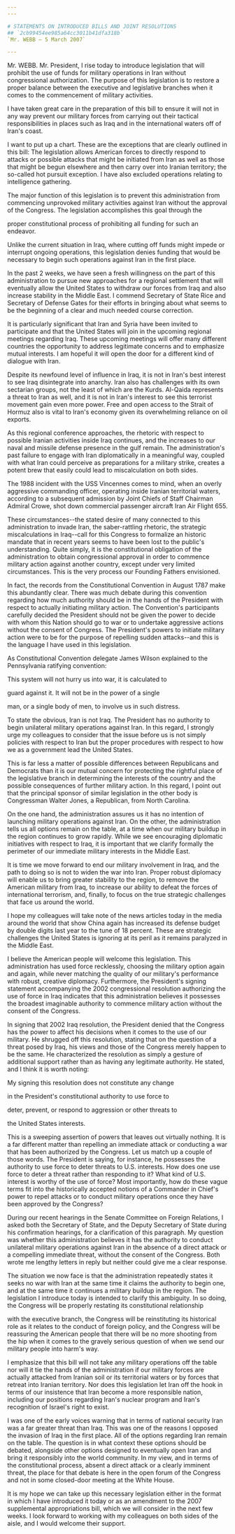 ```yaml
---
---

# STATEMENTS ON INTRODUCED BILLS AND JOINT RESOLUTIONS
## `2cb99454ee985a64cc3011b41dfa318b`
`Mr. WEBB — 5 March 2007`

---
```



Mr. WEBB. Mr. President, I rise today to introduce legislation that 
will prohibit the use of funds for military operations in Iran without 
congressional authorization. The purpose of this legislation is to 
restore a proper balance between the executive and legislative branches 
when it comes to the commencement of military activities.

I have taken great care in the preparation of this bill to ensure it 
will not in any way prevent our military forces from carrying out their 
tactical responsibilities in places such as Iraq and in the 
international waters off of Iran's coast.

I want to put up a chart. These are the exceptions that are clearly 
outlined in this bill: The legislation allows American forces to 
directly respond to attacks or possible attacks that might be initiated 
from Iran as well as those that might be begun elsewhere and then carry 
over into Iranian territory; the so-called hot pursuit exception. I 
have also excluded operations relating to intelligence gathering.

The major function of this legislation is to prevent this 
administration from commencing unprovoked military activities against 
Iran without the approval of the Congress. The legislation accomplishes 
this goal through the


proper constitutional process of prohibiting all funding for such an 
endeavor.

Unlike the current situation in Iraq, where cutting off funds might 
impede or interrupt ongoing operations, this legislation denies funding 
that would be necessary to begin such operations against Iran in the 
first place.

In the past 2 weeks, we have seen a fresh willingness on the part of 
this administration to pursue new approaches for a regional settlement 
that will eventually allow the United States to withdraw our forces 
from Iraq and also increase stability in the Middle East. I commend 
Secretary of State Rice and Secretary of Defense Gates for their 
efforts in bringing about what seems to be the beginning of a clear and 
much needed course correction.

It is particularly significant that Iran and Syria have been invited 
to participate and that the United States will join in the upcoming 
regional meetings regarding Iraq. These upcoming meetings will offer 
many different countries the opportunity to address legitimate concerns 
and to emphasize mutual interests. I am hopeful it will open the door 
for a different kind of dialogue with Iran.

Despite its newfound level of influence in Iraq, it is not in Iran's 
best interest to see Iraq disintegrate into anarchy. Iran also has 
challenges with its own sectarian groups, not the least of which are 
the Kurds. Al-Qaida represents a threat to Iran as well, and it is not 
in Iran's interest to see this terrorist movement gain even more power. 
Free and open access to the Strait of Hormuz also is vital to Iran's 
economy given its overwhelming reliance on oil exports.

As this regional conference approaches, the rhetoric with respect to 
possible Iranian activities inside Iraq continues, and the increases to 
our naval and missile defense presence in the gulf remain. The 
administration's past failure to engage with Iran diplomatically in a 
meaningful way, coupled with what Iran could perceive as preparations 
for a military strike, creates a potent brew that easily could lead to 
miscalculation on both sides.

The 1988 incident with the USS Vincennes comes to mind, when an 
overly aggressive commanding officer, operating inside Iranian 
territorial waters, according to a subsequent admission by Joint Chiefs 
of Staff Chairman Admiral Crowe, shot down commercial passenger 
aircraft Iran Air Flight 655.

These circumstances--the stated desire of many connected to this 
administration to invade Iran, the saber-rattling rhetoric, the 
strategic miscalculations in Iraq--call for this Congress to formalize 
an historic mandate that in recent years seems to have been lost to the 
public's understanding. Quite simply, it is the constitutional 
obligation of the administration to obtain congressional approval in 
order to commence military action against another country, except under 
very limited circumstances. This is the very process our Founding 
Fathers envisioned.

In fact, the records from the Constitutional Convention in August 
1787 make this abundantly clear. There was much debate during this 
convention regarding how much authority should be in the hands of the 
President with respect to actually initiating military action. The 
Convention's participants carefully decided the President should not be 
given the power to decide with whom this Nation should go to war or to 
undertake aggressive actions without the consent of Congress. The 
President's powers to initiate military action were to be for the 
purpose of repelling sudden attacks--and this is the language I have 
used in this legislation.

As Constitutional Convention delegate James Wilson explained to the 
Pennsylvania ratifying convention:




 This system will not hurry us into war, it is calculated to 


 guard against it. It will not be in the power of a single 


 man, or a single body of men, to involve us in such distress.


To state the obvious, Iran is not Iraq. The President has no 
authority to begin unilateral military operations against Iran. In this 
regard, I strongly urge my colleagues to consider that the issue before 
us is not simply policies with respect to Iran but the proper 
procedures with respect to how we as a government lead the United 
States.

This is far less a matter of possible differences between Republicans 
and Democrats than it is our mutual concern for protecting the rightful 
place of the legislative branch in determining the interests of the 
country and the possible consequences of further military action. In 
this regard, I point out that the principal sponsor of similar 
legislation in the other body is Congressman Walter Jones, a 
Republican, from North Carolina.

On the one hand, the administration assures us it has no intention of 
launching military operations against Iran. On the other, the 
administration tells us all options remain on the table, at a time when 
our military buildup in the region continues to grow rapidly. While we 
see encouraging diplomatic initiatives with respect to Iraq, it is 
important that we clarify formally the perimeter of our immediate 
military interests in the Middle East.

It is time we move forward to end our military involvement in Iraq, 
and the path to doing so is not to widen the war into Iran. Proper 
robust diplomacy will enable us to bring greater stability to the 
region, to remove the American military from Iraq, to increase our 
ability to defeat the forces of international terrorism, and, finally, 
to focus on the true strategic challenges that face us around the 
world.


I hope my colleagues will take note of the news articles today in the 
media around the world that show China again has increased its defense 
budget by double digits last year to the tune of 18 percent. These are 
strategic challenges the United States is ignoring at its peril as it 
remains paralyzed in the Middle East.

I believe the American people will welcome this legislation. This 
administration has used force recklessly, choosing the military option 
again and again, while never matching the quality of our military's 
performance with robust, creative diplomacy. Furthermore, the 
President's signing statement accompanying the 2002 congressional 
resolution authorizing the use of force in Iraq indicates that this 
administration believes it possesses the broadest imaginable authority 
to commence military action without the consent of the Congress.

In signing that 2002 Iraq resolution, the President denied that the 
Congress has the power to affect his decisions when it comes to the use 
of our military. He shrugged off this resolution, stating that on the 
question of a threat posed by Iraq, his views and those of the Congress 
merely happen to be the same. He characterized the resolution as simply 
a gesture of additional support rather than as having any legitimate 
authority. He stated, and I think it is worth noting:




 My signing this resolution does not constitute any change 


 in the President's constitutional authority to use force to 


 deter, prevent, or respond to aggression or other threats to 


 the United States interests.


This is a sweeping assertion of powers that leaves out virtually 
nothing. It is a far different matter than repelling an immediate 
attack or conducting a war that has been authorized by the Congress. 
Let us match up a couple of those words. The President is saying, for 
instance, he possesses the authority to use force to deter threats to 
U.S. interests. How does one use force to deter a threat rather than 
responding to it? What kind of U.S. interest is worthy of the use of 
force? Most importantly, how do these vague terms fit into the 
historically accepted notions of a Commander in Chief's power to repel 
attacks or to conduct military operations once they have been approved 
by the Congress?

During our recent hearings in the Senate Committee on Foreign 
Relations, I asked both the Secretary of State, and the Deputy 
Secretary of State during his confirmation hearings, for a 
clarification of this paragraph. My question was whether this 
administration believes it has the authority to conduct unilateral 
military operations against Iran in the absence of a direct attack or a 
compelling immediate threat, without the consent of the Congress. Both 
wrote me lengthy letters in reply but neither could give me a clear 
response.

The situation we now face is that the administration repeatedly 
states it seeks no war with Iran at the same time it claims the 
authority to begin one, and at the same time it continues a military 
buildup in the region. The legislation I introduce today is intended to 
clarify this ambiguity. In so doing, the Congress will be properly 
restating its constitutional relationship


with the executive branch, the Congress will be reinstituting its 
historical role as it relates to the conduct of foreign policy, and the 
Congress will be reassuring the American people that there will be no 
more shooting from the hip when it comes to the gravely serious 
question of when we send our military people into harm's way.

I emphasize that this bill will not take any military operations off 
the table nor will it tie the hands of the administration if our 
military forces are actually attacked from Iranian soil or its 
territorial waters or by forces that retreat into Iranian territory. 
Nor does this legislation let Iran off the hook in terms of our 
insistence that Iran become a more responsible nation, including our 
positions regarding Iran's nuclear program and Iran's recognition of 
Israel's right to exist.

I was one of the early voices warning that in terms of national 
security Iran was a far greater threat than Iraq. This was one of the 
reasons I opposed the invasion of Iraq in the first place. All of the 
options regarding Iran remain on the table. The question is in what 
context these options should be debated, alongside other options 
designed to eventually open Iran and bring it responsibly into the 
world community. In my view, and in terms of the constitutional 
process, absent a direct attack or a clearly imminent threat, the place 
for that debate is here in the open forum of the Congress and not in 
some closed-door meeting at the White House.

It is my hope we can take up this necessary legislation either in the 
format in which I have introduced it today or as an amendment to the 
2007 supplemental appropriations bill, which we will consider in the 
next few weeks. I look forward to working with my colleagues on both 
sides of the aisle, and I would welcome their support.